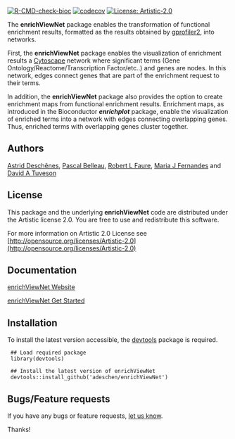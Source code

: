 <!-- badges: start -->
[![R-CMD-check-bioc](https://github.com/adeschen/enrichViewNet/actions/workflows/check-bioc.yml/badge.svg)](https://github.com/adeschen/enrichViewNet/actions/workflows/check-bioc.yml)
[![codecov](https://codecov.io/gh/adeschen/enrichViewNet/graph/badge.svg?token=N3RA2934V5)](https://codecov.io/gh/adeschen/enrichViewNet)
[![License: Artistic-2.0](https://img.shields.io/badge/License-Artistic%202.0-0298c3.svg)](https://opensource.org/licenses/Artistic-2.0)
<!-- badges: end -->


The **enrichViewNet** package enables the transformation of 
functional enrichment results, formatted as the results obtained  by [gprofiler2](https://cran.r-project.org/web/packages/gprofiler2/vignettes/gprofiler2.html), 
into networks. 

First, the **enrichViewNet** package enables the 
visualization of enrichment results a [Cytoscape](https://cytoscape.org/) 
network where significant terms 
(Gene Ontology/Reactome/Transcription Factor/etc..) and 
genes are nodes. In this network, edges connect genes that are part of the
enrichment request to their terms. 

In addition, the **enrichViewNet** package also provides the option to 
create enrichment maps from functional enrichment results. 
Enrichment maps, as introduced in the Bioconductor 
**_enrichplot_** package, enable the visualization of enriched terms 
into a network with edges connecting overlapping genes. Thus, enriched terms 
with overlapping genes cluster together.


## Authors ##

[Astrid Desch&ecirc;nes](http://ca.linkedin.com/in/astriddeschenes "Astrid Desch&ecirc;nes"), 
[Pascal Belleau](http://ca.linkedin.com/in/pascalbelleau "Pascal Belleau"), 
[Robert L Faure](https://www.crchudequebec.ulaval.ca/en/research/researchers/robert-l-faure/), 
[Maria J Fernandes](https://www.crchudequebec.ulaval.ca/en/research/researchers/maria-fernandes/) and 
[David A Tuveson](https://tuvesonlab.labsites.cshl.edu/)

## License ##

This package and the underlying **enrichViewNet** code are distributed under 
the Artistic license 2.0. You are free to use and redistribute this software. 

For more information on Artistic 2.0 License see
[http://opensource.org/licenses/Artistic-2.0](http://opensource.org/licenses/Artistic-2.0)


## Documentation ##

[enrichViewNet Website](https://adeschen.github.io/enrichViewNet/)

[enrichViewNet Get Started](https://adeschen.github.io/enrichViewNet/articles/enrichViewNet.html)


## Installation ##

To install the latest version accessible, the 
[devtools](https://cran.r-project.org/web/packages/devtools/index.html) 
package is required.

     ## Load required package
     library(devtools)

     ## Install the latest version of enrichViewNet
     devtools::install_github('adeschen/enrichViewNet')


## Bugs/Feature requests ##

If you have any bugs or feature requests, 
[let us know](https://github.com/adeschen/enrichViewNet/issues). 

Thanks!
